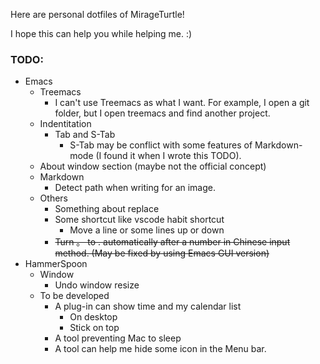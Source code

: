 Here are personal dotfiles of MirageTurtle!

I hope this can help you while helping me. :)

### TODO:

+ Emacs
  + Treemacs
	+ I can't use Treemacs as what I want. For example, I open a git folder, but I open treemacs and find another project.
  + Indentitation
    + Tab and S-Tab
	  + S-Tab may be conflict with some features of Markdown-mode (I found it when I wrote this TODO).
  + About window section (maybe not the official concept)
  + Markdown
    + Detect path when writing for an image.
  + Others
	+ Something about replace
	+ Some shortcut like vscode habit shortcut
	  + Move a line or some lines up or down
	+ ~~Turn 。 to . automatically after a number in Chinese input method. (May be fixed by using Emacs GUI version)~~
+ HammerSpoon
  + Window
	+ Undo window resize
  + To be developed
	+ A plug-in can show time and my calendar list
	  + On desktop
	  + Stick on top
    + A tool preventing Mac to sleep
	+ A tool can help me hide some icon in the Menu bar.
